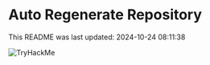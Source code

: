 # Auto Regenerate Repository

This README was last updated: 2024-10-24 08:11:38

 ![TryHackMe](https://tryhackme.com/badge/533634)